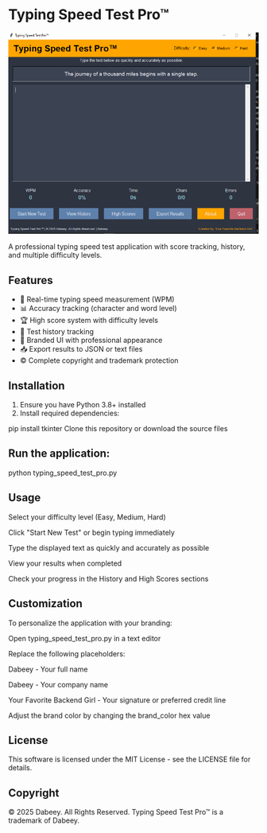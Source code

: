 # Typing Speed Test Pro™

![Application Screenshot](screenshot.png)

A professional typing speed test application with score tracking, history, and multiple difficulty levels.

## Features

- 🚀 Real-time typing speed measurement (WPM)
- 📊 Accuracy tracking (character and word level)
- 🏆 High score system with difficulty levels
- 📅 Test history tracking
- 🎨 Branded UI with professional appearance
- 📥 Export results to JSON or text files
- ©️ Complete copyright and trademark protection

## Installation

1. Ensure you have Python 3.8+ installed
2. Install required dependencies:

pip install tkinter
Clone this repository or download the source files

## Run the application:
python typing_speed_test_pro.py


## Usage
Select your difficulty level (Easy, Medium, Hard)

Click "Start New Test" or begin typing immediately

Type the displayed text as quickly and accurately as possible

View your results when completed

Check your progress in the History and High Scores sections


## Customization

To personalize the application with your branding:

Open typing_speed_test_pro.py in a text editor

Replace the following placeholders:

Dabeey - Your full name

Dabeey - Your company name

Your Favorite Backend Girl - Your signature or preferred credit line

Adjust the brand color by changing the brand_color hex value


## License
This software is licensed under the MIT License - see the LICENSE file for details.

## Copyright
© 2025 Dabeey. All Rights Reserved.
Typing Speed Test Pro™ is a trademark of Dabeey.

